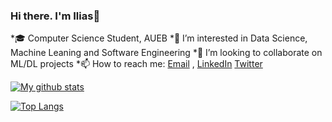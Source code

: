 ### Hi there. I'm Ilias👋


*🎓 Computer Science Student, AUEB
*👀 I’m interested in Data Science, Machine Leaning and Software Engineering
*👯 I’m looking to collaborate on ML/DL projects
*📫 How to reach me: [Email](stoyian@gmail.com) , [LinkedIn](https://www.linkedin.com/in/ilias-stogiannidis-6b3958176/) [Twitter](https://twitter.com/stoyvn_)

[![My github stats](https://github-readme-stats.vercel.app/api?username=stoyian&count_private=true&show_icons=true&theme=radical&hide_rank=false)](https://github.com/anuraghazra/github-readme-stats)

[![Top Langs](https://github-readme-stats.vercel.app/api/top-langs/?username=stoyian)](https://github.com/anuraghazra/github-readme-stats)
